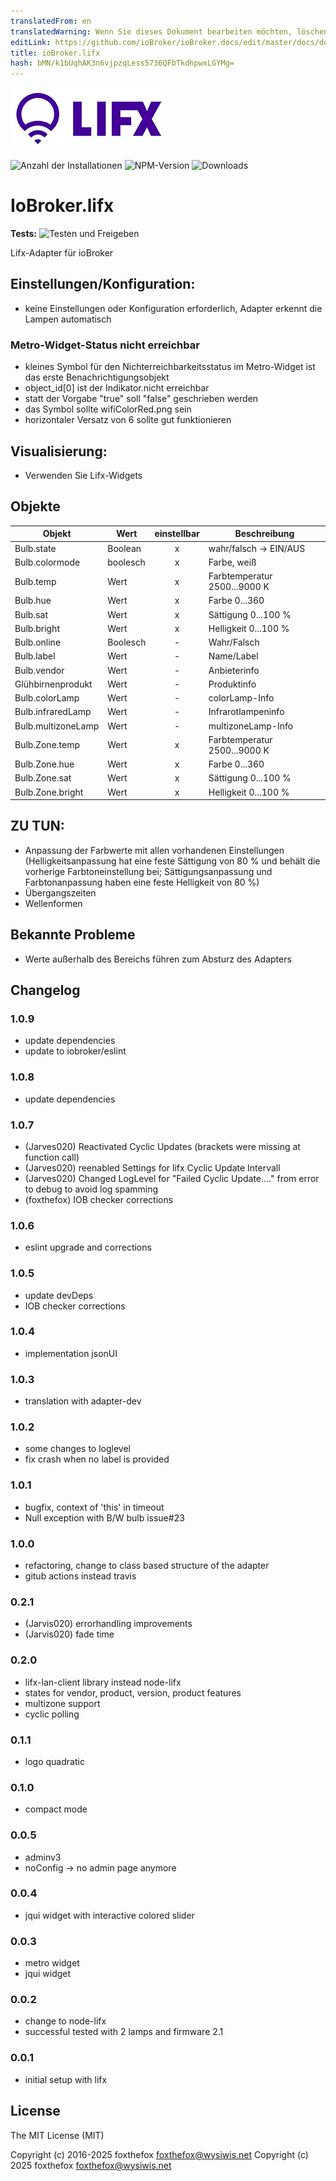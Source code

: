 ```yaml
---
translatedFrom: en
translatedWarning: Wenn Sie dieses Dokument bearbeiten möchten, löschen Sie bitte das Feld "translationsFrom". Andernfalls wird dieses Dokument automatisch erneut übersetzt
editLink: https://github.com/ioBroker/ioBroker.docs/edit/master/docs/de/adapterref/iobroker.lifx/README.md
title: ioBroker.lifx
hash: bMN/k1bUqhAK3n6vjpzqLess5736QFbTkdhpwxLGYMg=
---
```

![Logo](../../../en/adapterref/iobroker.lifx/admin/lifx_logo.png)

![Anzahl der Installationen](http://iobroker.live/badges/lifx-stable.svg)
![NPM-Version](http://img.shields.io/npm/v/iobroker.lifx.svg)
![Downloads](https://img.shields.io/npm/dm/iobroker.lifx.svg)

# IoBroker.lifx
**Tests:** ![Testen und Freigeben](https://github.com/foxthefox/ioBroker.lifx/workflows/Test%20and%20Release/badge.svg)

Lifx-Adapter für ioBroker

## Einstellungen/Konfiguration:
- keine Einstellungen oder Konfiguration erforderlich, Adapter erkennt die Lampen automatisch

### Metro-Widget-Status nicht erreichbar
- kleines Symbol für den Nichterreichbarkeitsstatus im Metro-Widget ist das erste Benachrichtigungsobjekt
- object_id[0] ist der Indikator.nicht erreichbar
- statt der Vorgabe "true" soll "false" geschrieben werden
- das Symbol sollte wifiColorRed.png sein
- horizontaler Versatz von 6 sollte gut funktionieren

## Visualisierung:
- Verwenden Sie Lifx-Widgets

## Objekte
| Objekt | Wert | einstellbar | Beschreibung |
| ------------------ | ------- | :------: | ------------------------------- |
| Bulb.state | Boolean | x | wahr/falsch -> EIN/AUS |
| Bulb.colormode | boolesch | x | Farbe, weiß |
| Bulb.temp | Wert | x | Farbtemperatur 2500...9000 K |
| Bulb.hue | Wert | x | Farbe 0...360 |
| Bulb.sat | Wert | x | Sättigung 0...100 % |
| Bulb.bright | Wert | x | Helligkeit 0...100 % |
| Bulb.online | Boolesch | - | Wahr/Falsch |
| Bulb.label | Wert | - | Name/Label |
| Bulb.vendor | Wert | - | Anbieterinfo |
| Glühbirnenprodukt | Wert | - | Produktinfo |
| Bulb.colorLamp | Wert | - | colorLamp-Info |
| Bulb.infraredLamp | Wert | - | Infrarotlampeninfo |
| Bulb.multizoneLamp | Wert | - | multizoneLamp-Info |
| Bulb.Zone.temp | Wert | x | Farbtemperatur 2500...9000 K |
| Bulb.Zone.hue | Wert | x | Farbe 0...360 |
| Bulb.Zone.sat | Wert | x | Sättigung 0...100 % |
| Bulb.Zone.bright | Wert | x | Helligkeit 0...100 % |

## ZU TUN:
- Anpassung der Farbwerte mit allen vorhandenen Einstellungen (Helligkeitsanpassung hat eine feste Sättigung von 80 % und behält die vorherige Farbtoneinstellung bei; Sättigungsanpassung und Farbtonanpassung haben eine feste Helligkeit von 80 %)
- Übergangszeiten
- Wellenformen

## Bekannte Probleme
- Werte außerhalb des Bereichs führen zum Absturz des Adapters

## Changelog

### 1.0.9

- update dependencies
- update to iobroker/eslint

### 1.0.8

- update dependencies

### 1.0.7

- (Jarves020) Reactivated Cyclic Updates (brackets were missing at function call)
- (Jarves020) reenabled Settings for lifx Cyclic Update Intervall
- (Jarves020) Changed LogLevel for "Failed Cyclic Update...." from error to debug to avoid log spamming
- (foxthefox) IOB checker corrections

### 1.0.6

- eslint upgrade and corrections

### 1.0.5

- update devDeps
- IOB checker corrections

### 1.0.4

- implementation jsonUI

### 1.0.3

- translation with adapter-dev

### 1.0.2

- some changes to loglevel
- fix crash when no label is provided

### 1.0.1

- bugfix, context of 'this' in timeout
- Null exception with B/W bulb issue#23

### 1.0.0

- refactoring, change to class based structure of the adapter
- gitub actions instead travis

### 0.2.1

- (Jarvis020) errorhandling improvements
- (Jarvis020) fade time

### 0.2.0

- lifx-lan-client library instead node-lifx
- states for vendor, product, version, product features
- multizone support
- cyclic polling

### 0.1.1

- logo quadratic

### 0.1.0

- compact mode

### 0.0.5

- adminv3
- noConfig -> no admin page anymore

### 0.0.4

- jqui widget with interactive colored slider

### 0.0.3

- metro widget
- jqui widget

### 0.0.2

- change to node-lifx
- successful tested with 2 lamps and firmware 2.1

### 0.0.1

- initial setup with lifx

## License

The MIT License (MIT)

Copyright (c) 2016-2025 foxthefox <foxthefox@wysiwis.net>
Copyright (c) 2025 foxthefox <foxthefox@wysiwis.net>